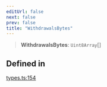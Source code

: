 ```yaml
---
editUrl: false
next: false
prev: false
title: "WithdrawalsBytes"
---
```


> **WithdrawalsBytes**: `Uint8Array`[]

## Defined in

[types.ts:154](https://github.com/evmts/tevm-monorepo/blob/main/packages/block/src/types.ts#L154)
